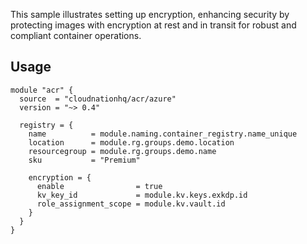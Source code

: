 This sample illustrates setting up encryption, enhancing security by protecting images with encryption at rest and in transit for robust and compliant container operations.

## Usage

```hcl
module "acr" {
  source  = "cloudnationhq/acr/azure"
  version = "~> 0.4"

  registry = {
    name          = module.naming.container_registry.name_unique
    location      = module.rg.groups.demo.location
    resourcegroup = module.rg.groups.demo.name
    sku           = "Premium"

    encryption = {
      enable                = true
      kv_key_id             = module.kv.keys.exkdp.id
      role_assignment_scope = module.kv.vault.id
    }
  }
}
```
